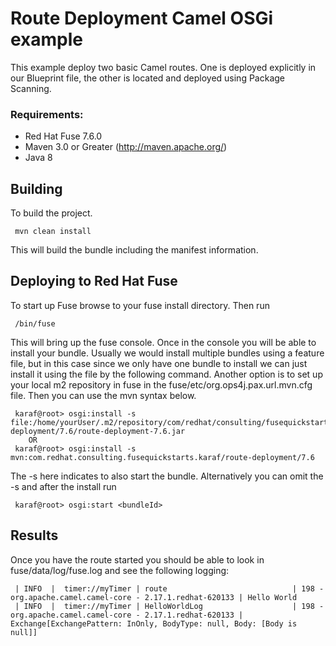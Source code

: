 Route Deployment Camel OSGi example
====================================
This example deploy two basic Camel routes. One is deployed explicitly in our Blueprint file, the other is located and deployed using Package Scanning.

### Requirements:
 * Red Hat Fuse 7.6.0
 * Maven 3.0 or Greater (http://maven.apache.org/)
 * Java 8

Building
-----------------------
To build the project.

     mvn clean install

This will build the bundle including the manifest information.

Deploying to Red Hat Fuse
-----------------------

To start up Fuse browse to your fuse install directory. Then run

     /bin/fuse

This will bring up the fuse console. Once in the console you will be able to install your bundle. Usually we would install multiple bundles using a feature file, but in this case since we only have one bundle to install we can just install it using the file by the following command. Another option is to set up your local m2 repository in fuse in the fuse/etc/org.ops4j.pax.url.mvn.cfg file. Then you can use the mvn syntax below.

     karaf@root> osgi:install -s file:/home/yourUser/.m2/repository/com/redhat/consulting/fusequickstarts/karaf/route-deployment/7.6/route-deployment-7.6.jar
        OR
     karaf@root> osgi:install -s mvn:com.redhat.consulting.fusequickstarts.karaf/route-deployment/7.6

 The -s here indicates to also start the bundle.  Alternatively you can omit the -s and after the install run

     karaf@root> osgi:start <bundleId>

Results
-----------------------
Once you have the route started you should be able to look in fuse/data/log/fuse.log and see the following logging:

     | INFO  |  timer://myTimer | route                            | 198 - org.apache.camel.camel-core - 2.17.1.redhat-620133 | Hello World
     | INFO  |  timer://myTimer | HelloWorldLog                    | 198 - org.apache.camel.camel-core - 2.17.1.redhat-620133 | Exchange[ExchangePattern: InOnly, BodyType: null, Body: [Body is null]]
